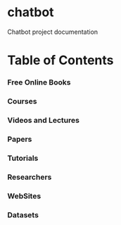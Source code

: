 # chatbot
Chatbot project documentation

<h1>Table of Contents</h1>
<h3>Free Online Books</h3>
<h3>Courses</h3>
<h3>Videos and Lectures</h3>
<h3>Papers</h3>
<h3>Tutorials</h3>
<h3>Researchers</h3>
<h3>WebSites</h3>
<h3>Datasets</h3>
